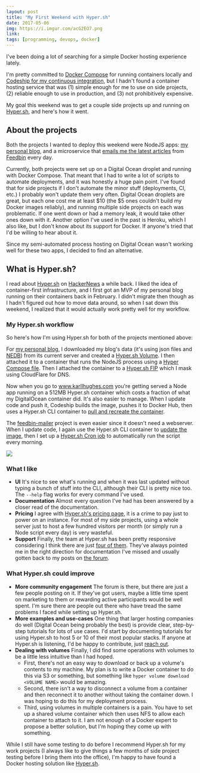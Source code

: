 ```yaml
---
layout: post
title: "My First Weekend with Hyper.sh"
date: 2017-05-06
img: https://i.imgur.com/acG2EO7.png
link: 
tags: [programming, devops, docker]
---
```

I've been doing a lot of searching for a simple Docker hosting experience lately.

I'm pretty committed to [Docker Compose](https://docs.docker.com/compose/) for running containers locally and  [Codeship for my continuous integration](https://blog.codeship.com/author/karlhughes/), but I hadn't found a container hosting service that was (1) simple enough for me to use on side projects, (2) reliable enough to use in production, and (3) not prohibitively expensive.

My goal this weekend was to get a couple side projects up and running on [Hyper.sh](https://hyper.sh/), and here's how it went.

## About the projects

Both the projects I wanted to deploy this weekend were NodeJS apps: [my personal blog](https://github.com/karllhughes/personal-blog), and a microservice that [emails me the latest articles](https://github.com/karllhughes/feedbin-mailer) from [Feedbin](https://feedbin.com/) every day.

Currently, both projects were set up on a Digital Ocean droplet and running with Docker Compose. That meant that I had to write a lot of scripts to automate deployments, and it was honestly a huge pain point. I've found that for side projects if I don't automate the minor stuff (deployments, CI, etc.) I probably won't update them very often. Digital Ocean droplets are great, but each one cost me at least $10 (the $5 ones couldn't build my Docker images reliably), and running multiple side projects on each was problematic. If one went down or had a memory leak, it would take other ones down with it. Another option I've used in the past is Heroku, which I also like, but I don't know about its support for Docker. If anyone's tried that I'd be willing to hear about it.

Since my semi-automated process hosting on Digital Ocean wasn't working well for these two apps, I decided to find an alternative.

## What is Hyper.sh?

I read about [Hyper.sh](https://hyper.sh/) on [HackerNews](https://news.ycombinator.com/item?id=12891584) a while back. I liked the idea of container-first infrastructure, and I first got an MVP of my personal blog running on their containers back in February. I didn't migrate then though as I hadn't figured out how to move data around, so when I sat down this weekend, I realized that it would actually work pretty well for my workflow.

### My Hyper.sh workflow

So here's how I'm using Hyper.sh for both of the projects mentioned above:

For [my personal blog](https://github.com/karllhughes/personal-blog), I downloaded my blog's data (it's using json files and [NEDB](https://github.com/louischatriot/nedb)) from its current server and created a [Hyper.sh Volume](https://docs.hyper.sh/Feature/storage/volume.html). I then attached it to a container that runs the NodeJS process using a [Hyper Compose file](https://github.com/karllhughes/personal-blog/blob/master/docker/compose.hyper.yml). Then I attached the container to a [Hyper.sh FIP](https://docs.hyper.sh/Feature/network/fip.html) which I mask using CloudFlare for DNS.

Now when you go to www.karllhughes.com you're getting served a Node app running on a 512MB Hyper.sh container which costs a fraction of what my DigitalOcean container did. It's also easier to manage. When I update code and push it, Codeship builds the image, pushes it to Docker Hub, then uses a Hyper.sh CLI container to [pull and recreate the container](https://github.com/karllhughes/personal-blog/blob/master/docker/deploy.hyper.sh).

The [feedbin-mailer](https://github.com/karllhughes/feedbin-mailer) project is even easier since it doesn't need a webserver. When I update code, I again use the Hyper.sh CLI container to [update the image](https://github.com/karllhughes/feedbin-mailer/blob/master/docker/deploy.hyper.sh), then I set up a [Hyper.sh Cron job](https://docs.hyper.sh/Feature/container/cron.html) to automatically run the script every morning.

![](https://i.imgur.com/Z7EMKqw.png)

### What I like

- **UI** It's nice to see what's running and when it was last updated without typing a bunch of stuff into the CLI, although their CLI is pretty nice too. The `--help` flag works for every command I've used.
- **Documentation** Almost every question I've had has been answered by a closer read of the documentation.
- **Pricing** I agree with [Hyper.sh's pricing page](https://hyper.sh/pricing.html), it is a crime to pay just to power on an instance. For most of my side projects, using a whole server just to host a few hundred visitors per month (or simply run a Node script every day) is very wasteful.
- **Support** Finally, the team at Hyper.sh has been pretty responsive considering I think there are just [four of them](https://www.linkedin.com/search/results/index/?keywords=hyper.sh&origin=GLOBAL_SEARCH_HEADER). They've always pointed me in the right direction for documentation I've missed and usually gotten back to my posts on [the forum](https://forum.hyper.sh/).

### What Hyper.sh could improve

- **More community engagement** The forum is there, but there are just a few people posting on it. If they've got users, maybe a little time spent on marketing to them or rewarding active participants would be well spent. I'm sure there are people out there who have tread the same problems I faced while setting up Hyper.sh.
- **More examples and use-cases** One thing that larger hosting companies do well (Digital Ocean being probably the best) is provide clear, step-by-step tutorials for lots of use cases. I'd start by documenting tutorials for using Hyper.sh to host 5 or 10 of their most popular stacks. If anyone at Hyper.sh is listening, I'd be happy to contribute, just [reach out](https://twitter.com/KarlLHughes).
- **Dealing with volumes** Finally, I did find some operations with volumes to be a little less intuitive than I had hoped.
  - First, there's not an easy way to download or back up a volume's contents to my machine. My plan is to write a Docker container to do this via S3 or something, but something like `hyper volume download <VOLUME NAME>` would be amazing.
  - Second, there isn't a way to disconnect a volume from a container and then reconnect it to another without taking the container down. I was hoping to do this for my deployment process.
  - Third, using volumes in multiple containers is a pain. You have to set up a shared volume container which then uses NFS to allow each container to attach to it. I am not enough of a Docker expert to propose a better solution, but I'm hoping they come up with something.

While I still have some testing to do before I recommend Hyper.sh for my work projects (I always like to give things a few months of side project testing before I bring them into the office), I'm happy to have found a Docker hosting solution like [Hyper.sh](https://hyper.sh/).
